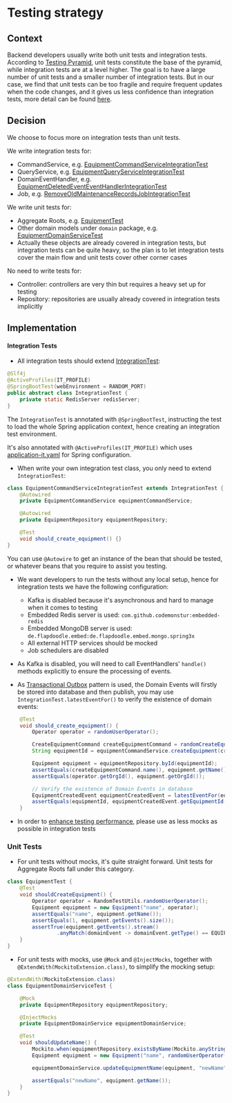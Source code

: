 # Testing strategy

## Context

Backend developers usually write both unit tests and integration tests. According
to [Testing Pyramid](https://martinfowler.com/bliki/TestPyramid.html), unit tests
constitute the base of the pyramid, while integration tests are at a level higher. The goal is to have a large number of
unit tests and a smaller number of integration tests. But in our case, we find that unit tests can be too fragile and
require frequent updates when the code changes, and it gives us less confidence than integration tests, more detail can
be found [here](https://web.dev/articles/ta-strategies).

## Decision

We choose to focus more on integration tests than unit tests.

We write integration tests for:

- CommandService,
  e.g. [EquipmentCommandServiceIntegrationTest](../src/test/java/com/company/andy/sample/equipment/command/EquipmentCommandServiceIntegrationTest.java)
- QueryService,
  e.g. [EquipmentQueryServiceIntegrationTest](../src/test/java/com/company/andy/sample/equipment/query/EquipmentQueryServiceIntegrationTest.java)
- DomainEventHandler,
  e.g. [EquipmentDeletedEventEventHandlerIntegrationTest](../src/test/java/com/company/andy/sample/equipment/eventhandler/EquipmentDeletedEventEventHandlerIntegrationTest.java)
- Job,
  e.g. [RemoveOldMaintenanceRecordsJobIntegrationTest](../src/test/java/com/company/andy/sample/maintenance/job/RemoveOldMaintenanceRecordsJobIntegrationTest.java)

We write unit tests for:

- Aggregate Roots, e.g. [EquipmentTest](../src/test/java/com/company/andy/sample/equipment/domain/EquipmentTest.java)
- Other domain models under `domain` package,
  e.g. [EquipmentDomainServiceTest](../src/test/java/com/company/andy/sample/equipment/domain/EquipmentDomainServiceTest.java)
- Actually these objects are already covered in integration tests, but integration tests can be quite heavy, so the plan
  is to let integration tests cover the main flow and unit tests cover other corner cases

No need to write tests for:

- Controller: controllers are very thin but requires a heavy set up for testing
- Repository: repositories are usually already covered in integration tests implicitly

## Implementation

#### Integration Tests

- All integration tests should extend [IntegrationTest](../src/test/java/com/company/andy/IntegrationTest.java):

```java
@Slf4j
@ActiveProfiles(IT_PROFILE)
@SpringBootTest(webEnvironment = RANDOM_PORT)
public abstract class IntegrationTest {
    private static RedisServer redisServer;
}
```

The `IntegrationTest` is annotated with `@SpringBootTest`, instructing the test to load the whole Spring application
context, hence creating an integration test environment.

It's also annotated with `@ActiveProfiles(IT_PROFILE)` which
uses [application-it.yaml](../src/test/resources/application-it.yaml) for Spring configuration.

- When write your own integration test class, you only need to extend `IntegrationTest`:

```java
class EquipmentCommandServiceIntegrationTest extends IntegrationTest {
    @Autowired
    private EquipmentCommandService equipmentCommandService;

    @Autowired
    private EquipmentRepository equipmentRepository;

    @Test
    void should_create_equipment() {}
}
```

You can use `@Autowire` to get an instance of the bean that should be tested, or whatever beans that you require to
assist you testing.

- We want developers to run the tests without any local setup, hence for integration tests we have the following
  configuration:
    - Kafka is disabled because it's asynchronous and hard to manage when it comes to testing
    - Embedded Redis server is used: `com.github.codemonstur:embedded-redis`
    - Embedded MongoDB server is used: ``de.flapdoodle.embed:de.flapdoodle.embed.mongo.spring3x``
    - All external HTTP services should be mocked
    - Job schedulers are disabled

- As Kafka is disabled, you will need to call EventHandlers' `handle()` methods explicitly to ensure the processing of
  events.
- As [Transactional Outbox](https://microservices.io/patterns/data/transactional-outbox.html) pattern is used, the
  Domain Events will firstly be stored into database and then publish, you may use `IntegrationTest.latestEventFor()` to
  verify the existence of domain events:

```java
    @Test
    void should_create_equipment() {
        Operator operator = randomUserOperator();

        CreateEquipmentCommand createEquipmentCommand = randomCreateEquipmentCommand();
        String equipmentId = equipmentCommandService.createEquipment(createEquipmentCommand, operator);

        Equipment equipment = equipmentRepository.byId(equipmentId);
        assertEquals(createEquipmentCommand.name(), equipment.getName());
        assertEquals(operator.getOrgId(), equipment.getOrgId());

        // Verify the existence of Domain Events in database
        EquipmentCreatedEvent equipmentCreatedEvent = latestEventFor(equipmentId, EQUIPMENT_CREATED_EVENT, EquipmentCreatedEvent.class);
        assertEquals(equipmentId, equipmentCreatedEvent.getEquipmentId());
    }
```

- In order to [enhance testing performance](https://www.baeldung.com/spring-tests), please use as less mocks as possible
  in integration tests

### Unit Tests

- For unit tests without mocks, it's quite straight forward. Unit tests for Aggregate Roots fall under this category.

```java
class EquipmentTest {
    @Test
    void shouldCreateEquipment() {
        Operator operator = RandomTestUtils.randomUserOperator();
        Equipment equipment = new Equipment("name", operator);
        assertEquals("name", equipment.getName());
        assertEquals(1, equipment.getEvents().size());
        assertTrue(equipment.getEvents().stream()
                .anyMatch(domainEvent -> domainEvent.getType() == EQUIPMENT_CREATED_EVENT));
    }
}
```

- For unit tests with mocks, use `@Mock` and `@InjectMocks`, together with `@ExtendWith(MockitoExtension.class)`, to
  simplify the mocking setup:

```java
@ExtendWith(MockitoExtension.class)
class EquipmentDomainServiceTest {

    @Mock
    private EquipmentRepository equipmentRepository;

    @InjectMocks
    private EquipmentDomainService equipmentDomainService;

    @Test
    void shouldUpdateName() {
        Mockito.when(equipmentRepository.existsByName(Mockito.anyString(), Mockito.anyString())).thenReturn(false);
        Equipment equipment = new Equipment("name", randomUserOperator());

        equipmentDomainService.updateEquipmentName(equipment, "newName");

        assertEquals("newName", equipment.getName());
    }
}
```


